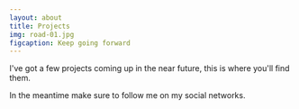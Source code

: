 ```yaml
---
layout: about
title: Projects
img: road-01.jpg
figcaption: Keep going forward
---
```



I've got a few projects coming up in the near future, this is where you'll find them.

In the meantime make sure to follow me on my social networks.

<div class="social-links hidden-md-up">
    <a class="icon icon-social-instagram" href="{{ site.instagram-app }}" target="_blank" ></a>
    <a class="icon icon-social-facebook" href="{{ site.facebook-app }}" target="_blank" ></a>
    <a class="icon icon-social-youtube" href="{{ site.youtube-app }}" target="_blank" ></a>
    <a class="icon icon-social-linkedin" href="{{ site.linkedin-app }}" target="_blank" ></a>
    <a class="icon icon-social-twitter" href="{{ site.twitter-app }}" target="_blank" ></a>
    <a class="icon icon-social-spotify" href="{{ site.spotify-app }}" target="_blank" ></a>
    <a class="icon icon-social-google-plus" href="{{ site.gplus-app }}" target="_blank" ></a>
</div>
<div class="social-links hidden-sm-down">
    <a class="icon icon-social-instagram" href="{{ site.instagram-link }}" target="_blank" ></a>
    <a class="icon icon-social-facebook" href="{{ site.facebook-link }}" target="_blank" ></a>
    <a class="icon icon-social-youtube" href="{{ site.youtube-link }}" target="_blank" ></a>
    <a class="icon icon-social-linkedin" href="{{ site.linkedin-link }}" target="_blank" ></a>
    <a class="icon icon-social-twitter" href="{{ site.twitter-link }}" target="_blank" ></a>
    <a class="icon icon-social-spotify" href="{{ site.spotify-link }}" target="_blank" ></a>
    <a class="icon icon-social-google-plus" href="{{ site.gplus-link }}" target="_blank" ></a>
</div>
